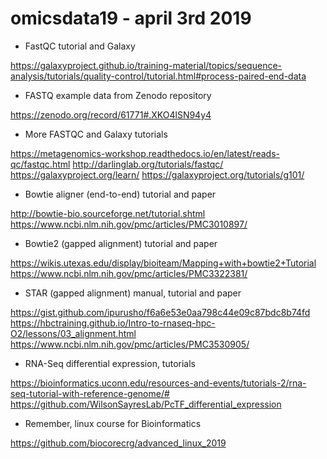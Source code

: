 # omicsdata19 - april 3rd 2019

- FastQC tutorial and Galaxy

https://galaxyproject.github.io/training-material/topics/sequence-analysis/tutorials/quality-control/tutorial.html#process-paired-end-data

- FASTQ example data from Zenodo repository

https://zenodo.org/record/61771#.XKO4lSN94y4

- More FASTQC and Galaxy tutorials

https://metagenomics-workshop.readthedocs.io/en/latest/reads-qc/fastqc.html
http://darlinglab.org/tutorials/fastqc/
https://galaxyproject.org/learn/
https://galaxyproject.org/tutorials/g101/

- Bowtie aligner (end-to-end) tutorial and paper

http://bowtie-bio.sourceforge.net/tutorial.shtml
https://www.ncbi.nlm.nih.gov/pmc/articles/PMC3010897/

- Bowtie2 (gapped alignment) tutorial and paper

https://wikis.utexas.edu/display/bioiteam/Mapping+with+bowtie2+Tutorial
https://www.ncbi.nlm.nih.gov/pmc/articles/PMC3322381/

- STAR (gapped alignment) manual, tutorial and paper

https://gist.github.com/ipurusho/f6a6e53e0aa798c44e09c87bdc8b74fd
https://hbctraining.github.io/Intro-to-rnaseq-hpc-O2/lessons/03_alignment.html
https://www.ncbi.nlm.nih.gov/pmc/articles/PMC3530905/

- RNA-Seq differential expression, tutorials

https://bioinformatics.uconn.edu/resources-and-events/tutorials-2/rna-seq-tutorial-with-reference-genome/#
https://github.com/WilsonSayresLab/PcTF_differential_expression

- Remember, linux course for Bioinformatics

https://github.com/biocorecrg/advanced_linux_2019

